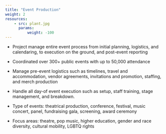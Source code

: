 ```yaml
---
title: "Event Production"
weight: 2
resources:
    - src: plant.jpg
      params:
          weight: -100
---
```


* Project manage entire event process from initial planning, logistics, and calendaring, to execution on the ground, and post-event reporting

* Coordinated over 300+ public events with up to 50,000 attendance

* Manage pre-event logistics such as timelines, travel and accommodation, vendor agreements, invitations and promotion, staffing, and merch production

* Handle all day-of event execution such as setup, staff training, stage management, and breakdown.

* Type of events: theatrical production, conference, festival, music concert, panel, fundraising gala, screening, award ceremony

* Focus areas: theatre, pop music, higher education, gender and race diversity, cultural mobility, LGBTQ rights

